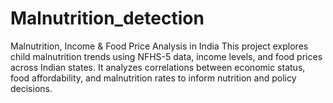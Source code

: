 # Malnutrition_detection
Malnutrition, Income &amp; Food Price Analysis in India This project explores child malnutrition trends using NFHS-5 data, income levels, and food prices across Indian states. It analyzes correlations between economic status, food affordability, and malnutrition rates to inform nutrition and policy decisions.
